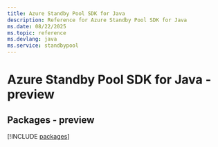 ```yaml
---
title: Azure Standby Pool SDK for Java
description: Reference for Azure Standby Pool SDK for Java
ms.date: 08/22/2025
ms.topic: reference
ms.devlang: java
ms.service: standbypool
---
```

# Azure Standby Pool SDK for Java - preview
## Packages - preview
[!INCLUDE [packages](standby-pool-index.md)]